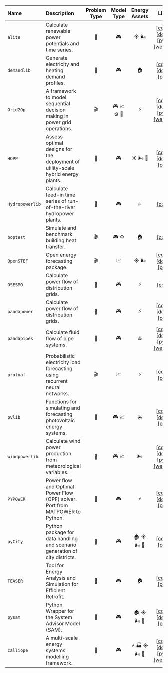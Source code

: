 | Name | Description | Problem Type | Model Type | Energy Assets | Links |
| :--- | :--- | :---: | :---: | :---: | :---: |
|`alite`|Calculate renewable power potentials and time series.|📝|🎮|☀️ 🌬️|[[code]](https://github.com/pypsa/atlite), [[docs]](https://alite.readthedocs.io/en/latest/), [[pypi]](https://pypi.org/project/alite/), [[website]](https://pypsa.org/)|
|`demandlib`|Generate electricity and heating demand profiles.|📝|🎮|🏠|[[code]](https://github.com/oemof/demandlib), [[docs]](https://demandlib.readthedocs.io/en/latest/), [[pypi]](https://pypi.org/project/demandlib/)|
|`Grid2Op`|A framework to model sequential decision making in power grid operations.|🎬|🎮 📈 ⚙️ 🤖|⚡|[[code]](https://github.com/rte-france/Grid2Op), [[docs]](https://grid2op.readthedocs.io/en/latest/), [[pypi]](https://pypi.org/project/Grid2Op/), [[website]](https://l2rpn.chalearn.org/)|
|`HOPP`|Assess optimal designs for the deployment of utility-scale hybrid energy plants.|📝|🎮|☀️ 🌬️ 🔋|[[code]](https://github.com/NREL/HOPP), [[docs]](https://hopp.readthedocs.io/en/latest/), [[pypi]](https://pypi.org/project/HOPP/)|
|`Hydropowerlib`|Calculate feed-in time series of run-of-the-river hydropower plants.|📝|🎮|💦|[[code]](https://github.com/hydro-python/hydropowerlib)|
|`boptest`|Simulate and benchmark building heat transfer.|🎬|🎮 ⚙️|🏠|[[code]](https://github.com/ibpsa/project1-boptest)|
|`OpenSTEF`|Open energy forecasting package.|🎬|📈|☀️ 🌬️|[[code]](https://github.com/OpenSTEF/openstef), [[docs]](https://openstef.github.io/openstef/), [[pypi]](https://pypi.org/project/openstef/)|
|`OSESMO`|Calculate power flow of distribution grids.|📝|🎮|⚡|[[code]](https://github.com/RyanCMann/OSESMO/)|
|`pandapower`|Calculate power flow of distribution grids.|📝|🎮|⚡|[[code]](https://github.com/e2nIEE/pandapower), [[docs]](https://pandapower.readthedocs.io/en/latest/), [[pypi]](https://pypi.org/project/pandapower/)|
|`pandapipes`|Calculate fluid flow of pipe systems.|📝|🎮|♨️|[[code]](https://github.com/e2nIEE/pandapipes), [[docs]](https://pandapipes.readthedocs.io/en/latest/), [[pypi]](https://pypi.org/project/pandapipes/), [[website]](https://www.pandapipes.org/)|
|`proloaf`|Probabilistic electricity load forecasting using recurrent neural networks.|🎬|📈|⚡|[[code]](https://github.com/sogno-platform/proloaf), [[pypi]](https://pypi.org/project/proloaf/)|
|`pvlib`|Functions for simulating and forecasting photovoltaic energy systems.|📝|🎮 📈|☀️|[[code]](https://github.com/pvlib/pvlib-python), [[docs]](https://pvlib-python.readthedocs.io/en/stable/), [[pypi]](https://pypi.org/project/pvlib/)|
|`windpowerlib`|Calculate wind power production from meteorological variables.|📝|🎮 📈|🌬️|[[code]](https://github.com/wind-python/windpowerlib), [[docs]](https://windpowerlib.readthedocs.io/en/stable/index.html), [[pypi]](https://pypi.org/project/windpowerlib/), [[website]](https://oemof.org/)|
|`PYPOWER`|Power flow and Optimal Power Flow (OPF) solver. Port from MATPOWER to Python.|📝|🎮|⚡|[[code]](https://github.com/rwl/PYPOWER), [[docs]](https://rwl.github.io/PYPOWER/api/), [[pypi]](https://pypi.org/project/PYPOWER/)|
|`pyCity`|Python package for data handling and scenario generation of city districts.|📝|🎮|🏠 ☀️ 🌬️ 🔋|[[code]](https://github.com/RWTH-EBC/pyCity), [[pypi]](https://pypi.org/project/pycity-base/)|
|`TEASER`|Tool for Energy Analysis and Simulation for Efficient Retrofit.|📝|🎮|🏠|[[code]](https://github.com/RWTH-EBC/TEASER), [[pypi]](https://pypi.org/project/teaser/)|
|`pysam`|Python Wrapper for the System Advisor Model (SAM).|📝|🎮|🏠 ☀️ 🌬️ 🔋|[[code]](https://github.com/NREL/pysam), [[docs]](https://nrel-pysam.readthedocs.io/en/main/), [[pypi]](https://pypi.org/project/pysam/)|
|`calliope`|A multi-scale energy systems modelling framework.|📝|🎮|⚡ 🏭 ☀️ 🌬️ 🔋|[[code]](https://github.com/calliope-project/calliope), [[docs]](https://calliope.readthedocs.io/en/stable/), [[pypi]](https://pypi.org/project/calliope/), [[website]](https://www.callio.pe/)|